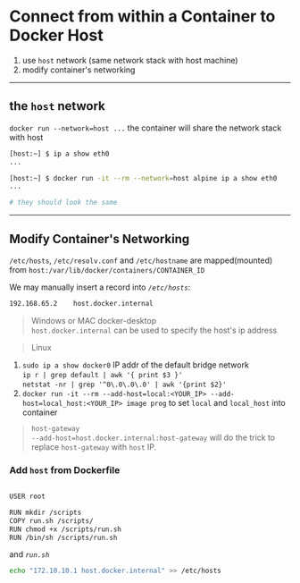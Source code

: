 # Connect from within a Container to Docker Host
1. use `host` network (same network stack with host machine)
1. modify container's networking

---

## the `host` network
`docker run --network=host ...` the container will share the network stack with host

```sh
[host:~] $ ip a show eth0
...

[host:~] $ docker run -it --rm --network=host alpine ip a show eth0
...

# they should look the same
```

---

## Modify Container's Networking
`/etc/hosts`, `/etc/resolv.conf` and `/etc/hostname` are mapped(mounted) from `host:/var/lib/docker/containers/CONTAINER_ID` 

We may manually insert a record into _`/etc/hosts`_:
```txt
192.168.65.2    host.docker.internal
```


>Windows or MAC docker-desktop  
`host.docker.internal` can be used to specify the host's ip address

>Linux  
1. `sudo ip a show docker0` IP addr of the default bridge network  
`ip r | grep default | awk '{ print $3 }'`  
`netstat -nr | grep '^0\.0\.0\.0' | awk '{print $2}'`  
2. `docker run -it --rm --add-host=local:<YOUR_IP> --add-host=local_host:<YOUR_IP> image prog` to set `local` and `local_host` into container

>`host-gateway`  
`--add-host=host.docker.internal:host-gateway` will do the trick to replace `host-gateway` with `host` IP.

### Add `host` from Dockerfile
```txt

USER root

RUN mkdir /scripts
COPY run.sh /scripts/
RUN chmod +x /scripts/run.sh
RUN /bin/sh /scripts/run.sh

```
and 
_`run.sh`_
```sh
echo "172.10.10.1 host.docker.internal" >> /etc/hosts
```